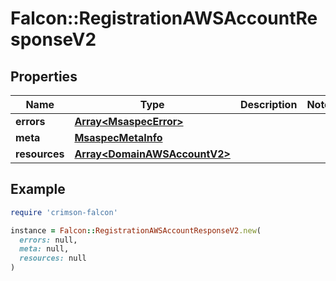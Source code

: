 # Falcon::RegistrationAWSAccountResponseV2

## Properties

| Name | Type | Description | Notes |
| ---- | ---- | ----------- | ----- |
| **errors** | [**Array&lt;MsaspecError&gt;**](MsaspecError.md) |  |  |
| **meta** | [**MsaspecMetaInfo**](MsaspecMetaInfo.md) |  |  |
| **resources** | [**Array&lt;DomainAWSAccountV2&gt;**](DomainAWSAccountV2.md) |  |  |

## Example

```ruby
require 'crimson-falcon'

instance = Falcon::RegistrationAWSAccountResponseV2.new(
  errors: null,
  meta: null,
  resources: null
)
```

